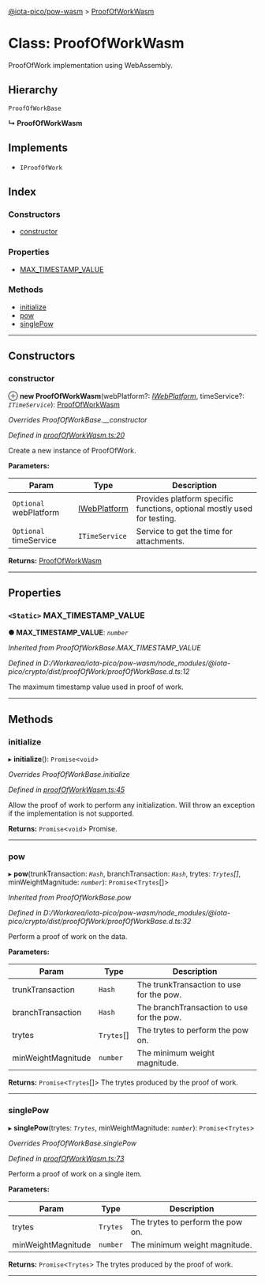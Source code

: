 [@iota-pico/pow-wasm](../README.md) > [ProofOfWorkWasm](../classes/proofofworkwasm.md)

# Class: ProofOfWorkWasm

ProofOfWork implementation using WebAssembly.

## Hierarchy

 `ProofOfWorkBase`

**↳ ProofOfWorkWasm**

## Implements

* `IProofOfWork`

## Index

### Constructors

* [constructor](proofofworkwasm.md#constructor)

### Properties

* [MAX_TIMESTAMP_VALUE](proofofworkwasm.md#max_timestamp_value)

### Methods

* [initialize](proofofworkwasm.md#initialize)
* [pow](proofofworkwasm.md#pow)
* [singlePow](proofofworkwasm.md#singlepow)

---

## Constructors

<a id="constructor"></a>

###  constructor

⊕ **new ProofOfWorkWasm**(webPlatform?: *[IWebPlatform](../interfaces/iwebplatform.md)*, timeService?: *`ITimeService`*): [ProofOfWorkWasm](proofofworkwasm.md)

*Overrides ProofOfWorkBase.__constructor*

*Defined in [proofOfWorkWasm.ts:20](https://github.com/iota-pico/pow-wasm/blob/58e1227/src/proofOfWorkWasm.ts#L20)*

Create a new instance of ProofOfWork.

**Parameters:**

| Param | Type | Description |
| ------ | ------ | ------ |
| `Optional` webPlatform | [IWebPlatform](../interfaces/iwebplatform.md) |  Provides platform specific functions, optional mostly used for testing. |
| `Optional` timeService | `ITimeService` |  Service to get the time for attachments. |

**Returns:** [ProofOfWorkWasm](proofofworkwasm.md)

___

## Properties

<a id="max_timestamp_value"></a>

### `<Static>` MAX_TIMESTAMP_VALUE

**● MAX_TIMESTAMP_VALUE**: *`number`*

*Inherited from ProofOfWorkBase.MAX_TIMESTAMP_VALUE*

*Defined in D:/Workarea/iota-pico/pow-wasm/node_modules/@iota-pico/crypto/dist/proofOfWork/proofOfWorkBase.d.ts:12*

The maximum timestamp value used in proof of work.

___

## Methods

<a id="initialize"></a>

###  initialize

▸ **initialize**(): `Promise`<`void`>

*Overrides ProofOfWorkBase.initialize*

*Defined in [proofOfWorkWasm.ts:45](https://github.com/iota-pico/pow-wasm/blob/58e1227/src/proofOfWorkWasm.ts#L45)*

Allow the proof of work to perform any initialization. Will throw an exception if the implementation is not supported.

**Returns:** `Promise`<`void`>
Promise.

___
<a id="pow"></a>

###  pow

▸ **pow**(trunkTransaction: *`Hash`*, branchTransaction: *`Hash`*, trytes: *`Trytes`[]*, minWeightMagnitude: *`number`*): `Promise`<`Trytes`[]>

*Inherited from ProofOfWorkBase.pow*

*Defined in D:/Workarea/iota-pico/pow-wasm/node_modules/@iota-pico/crypto/dist/proofOfWork/proofOfWorkBase.d.ts:32*

Perform a proof of work on the data.

**Parameters:**

| Param | Type | Description |
| ------ | ------ | ------ |
| trunkTransaction | `Hash` |  The trunkTransaction to use for the pow. |
| branchTransaction | `Hash` |  The branchTransaction to use for the pow. |
| trytes | `Trytes`[] |  The trytes to perform the pow on. |
| minWeightMagnitude | `number` |  The minimum weight magnitude. |

**Returns:** `Promise`<`Trytes`[]>
The trytes produced by the proof of work.

___
<a id="singlepow"></a>

###  singlePow

▸ **singlePow**(trytes: *`Trytes`*, minWeightMagnitude: *`number`*): `Promise`<`Trytes`>

*Overrides ProofOfWorkBase.singlePow*

*Defined in [proofOfWorkWasm.ts:73](https://github.com/iota-pico/pow-wasm/blob/58e1227/src/proofOfWorkWasm.ts#L73)*

Perform a proof of work on a single item.

**Parameters:**

| Param | Type | Description |
| ------ | ------ | ------ |
| trytes | `Trytes` |  The trytes to perform the pow on. |
| minWeightMagnitude | `number` |  The minimum weight magnitude. |

**Returns:** `Promise`<`Trytes`>
The trytes produced by the proof of work.

___

